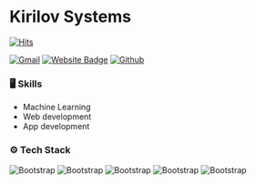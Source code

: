 # Kirilov Systems

[![Hits](https://hits.seeyoufarm.com/api/count/incr/badge.svg?url=https%3A%2F%2Fgithub.com%2Fhejazizo%2Fhejazizo&count_bg=%2379C83D&title_bg=%23555555&icon=&icon_color=%23E7E7E7&title=Profile+Views&edge_flat=false)](https://hits.seeyoufarm.com)



[![Gmail](https://img.shields.io/badge/-Gmail-c14438?style=flat&logo=Gmail&logoColor=white)](mailto:pkbezredes@gmail.com)
[![Website Badge](https://img.shields.io/badge/-Website-c14438?style=flat&logo=Google-Chrome&logoColor=white&link=https://kirilovsys.web.app/)](https://kirilovsys.web.app/)
[![Github](https://img.shields.io/github/followers/hejazizo?label=Follow&style=social)](https://github.com/hejazizo)


### 🖥 Skills

- Machine Learning
- Web development
- App development
### ⚙️ Tech Stack

![Bootstrap](https://img.shields.io/badge/-Python-05122A?style=flat-square&logo=Python&color=353535) ![Bootstrap](https://img.shields.io/badge/-VS%20Code-05122A?style=flat-square&logo=VS-Code&color=353535) ![Bootstrap](https://img.shields.io/badge/-Pycharm-05122A?style=flat-square&logo=Pycharm&color=353535) ![Bootstrap](https://img.shields.io/badge/-Matplotlib-05122A?style=flat-square&logo=Matplotlib&color=353535) ![Bootstrap](https://img.shields.io/badge/-Pyttsx3-05122A?style=flat-square&logo=Pyttsx3&color=353535)

